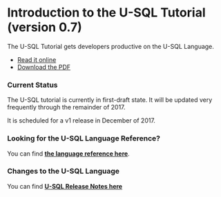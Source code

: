 # Introduction to the U-SQL Tutorial (version 0.7)

The U-SQL Tutorial gets developers productive on the U-SQL Language. 

* [Read it online](http://aka.ms/USQLTutorial)
* [Download the PDF](https://www.gitbook.com/download/pdf/book/saveenr/usql-tutorial)

### Current Status

The U-SQL tutorial is currently in first-draft state. It will be updated very frequently through the remainder of 2017. 

It is scheduled for a v1 release in December of 2017.


### Looking for the U-SQL Language Reference?

You can find [**the language reference here**](https://msdn.microsoft.com/en-us/library/azure/mt591959.aspx).

### Changes to the U-SQL Language

You can find [**U-SQL Release Notes here**](https://github.com/Azure/AzureDataLake/tree/master/docs/Release_Notes)